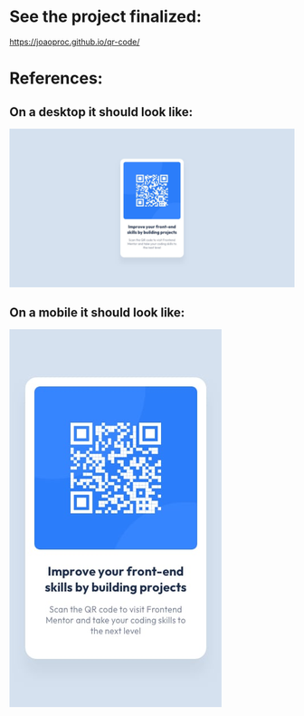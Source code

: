 # See the project finalized:

https://joaoproc.github.io/qr-code/

# References:

## On a desktop it should look like:

![desktop-design](./design/desktop-design.jpg)

## On a mobile it should look like:

![mobile-design](./design/mobile-design.jpg)
